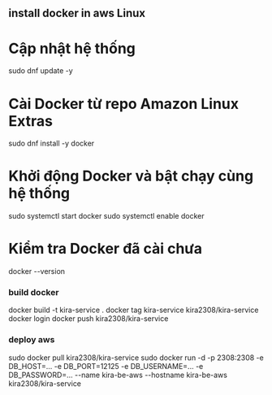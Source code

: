 ## install docker in aws Linux ##
# Cập nhật hệ thống
sudo dnf update -y
# Cài Docker từ repo Amazon Linux Extras
sudo dnf install -y docker
# Khởi động Docker và bật chạy cùng hệ thống
sudo systemctl start docker
sudo systemctl enable docker
# Kiểm tra Docker đã cài chưa
docker --version


### build docker ##
docker build -t kira-service .
docker tag kira-service kira2308/kira-service
docker login
docker push kira2308/kira-service


### deploy aws ###
sudo docker pull kira2308/kira-service
sudo docker run -d -p 2308:2308 -e DB_HOST=... -e DB_PORT=12125 -e DB_USERNAME=... -e DB_PASSWORD=... --name kira-be-aws --hostname kira-be-aws kira2308/kira-service
